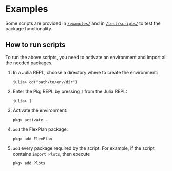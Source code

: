 # Examples

Some scripts are provided in [`/examples/`](https://github.com/Electa-Git/FlexPlan.jl/tree/master/examples) and in [`/test/scripts/`](https://github.com/Electa-Git/FlexPlan.jl/tree/master/test/scripts) to test the package functionality.

## How to run scripts

To run the above scripts, you need to activate an environment and import all the needed packages.

1. In a Julia REPL, choose a directory where to create the environment:
   ```
   julia> cd("path/to/env/dir")
   ```

2. Enter the Pkg REPL by pressing `]` from the Julia REPL:
   ```
   julia> ]
   ```

3. Activate the environment:
   ```
   pkg> activate .
   ```

4. `add` the FlexPlan package:
   ```
   pkg> add FlexPlan
   ```

5. `add` every package required by the script.
   For example, if the script contains `import Plots`, then execute
   ```
   pkg> add Plots
   ```
